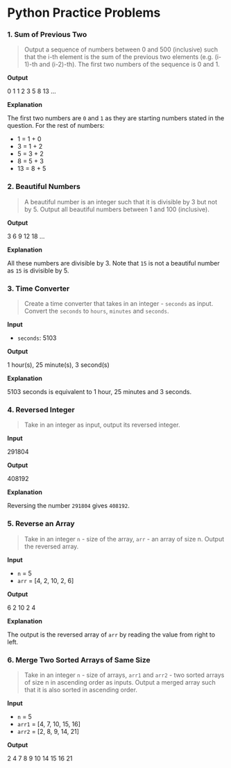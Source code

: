 # Python Practice Problems

### 1. Sum of Previous Two

> Output a sequence of numbers between 0 and 500 (inclusive) such that the i-th element is the sum of the previous two elements (e.g. (i-1)-th and (i-2)-th). The first two numbers of the sequence is 0 and 1.

**Output**

0 1 1 2 3 5 8 13 ...

**Explanation**

The first two numbers are `0` and `1` as they are starting numbers stated in the question. For the rest of numbers:

- 1 = 1 + 0
- 3 = 1 + 2
- 5 = 3 + 2
- 8 = 5 + 3
- 13 = 8 + 5

### 2. Beautiful Numbers

> A beautiful number is an integer such that it is divisible by 3 but not by 5. Output all beautiful numbers between 1 and 100 (inclusive).

**Output**

3 6 9 12 18 ...

**Explanation**

All these numbers are divisible by 3. Note that `15` is not a beautiful number as `15` is divisible by 5.

### 3. Time Converter

> Create a time converter that takes in an integer - `seconds` as input. Convert the `seconds` to `hours`, `minutes` and `seconds`.

**Input**

- `seconds`: 5103

**Output**

1 hour(s), 25 minute(s), 3 second(s)

**Explanation**

5103 seconds is equivalent to 1 hour, 25 minutes and 3 seconds.

### 4. Reversed Integer

> Take in an integer as input, output its reversed integer.

**Input**

291804

**Output**

408192

**Explanation**

Reversing the number `291804` gives `408192`.

### 5. Reverse an Array

> Take in an integer `n` - size of the array, `arr` - an array of size n. Output the reversed array.

**Input**

- `n` = 5
- `arr` = [4, 2, 10, 2, 6]

**Output**

6 2 10 2 4

**Explanation**

The output is the reversed array of `arr` by reading the value from right to left.

### 6. Merge Two Sorted Arrays of Same Size

> Take in an integer `n` - size of arrays, `arr1` and `arr2` - two sorted arrays of size n in ascending order as inputs. Output a merged array such that it is also sorted in ascending order.

**Input**

- `n` = 5
- `arr1` = [4, 7, 10, 15, 16]
- `arr2` = [2, 8, 9, 14, 21]

**Output**

2 4 7 8 9 10 14 15 16 21

